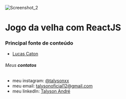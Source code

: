 ![Screenshot_2](https://user-images.githubusercontent.com/79946114/134976198-490ed51d-60ed-4d9a-81c2-cd7b9db4b8f1.png)
# Jogo da velha com ReactJS

### Principal fonte de conteúdo

* [Lucas Caton](https://www.youtube.com/watch?v=kFXDcaUcOto)


###### Meus **contatos**

  * meu instagram: [@talysonxx](https://instagram.com/talysonxx)
  * meu email: talysonoficial12@gmail.com
  * meu linkedIn:  [Talyson André](https://www.linkedin.com/in/talyson-andre-101897170/)

